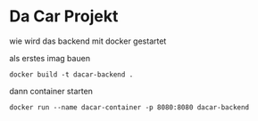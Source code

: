 # Da Car Projekt

wie wird das backend mit docker gestartet

als erstes imag bauen
```
docker build -t dacar-backend .
````

dann container starten
```
docker run --name dacar-container -p 8080:8080 dacar-backend
```